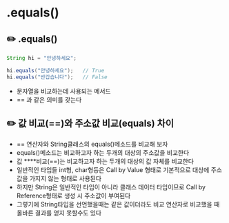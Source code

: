 # .equals()


## ✏️  .equals()

```java
String hi = "안녕하세요";

hi.equals("안녕하세요");   // True
hi.equals("반갑습니다");   // False
```

- 문자열을 비교하는데 사용되는 메서드
- == 과 같은 의미를 갖는다

## ✏️ 값 **비교(==)와 주소값 비교(equals) 차이**

- == 연산자와 String클래스의 equals()메소드를 비교해 보자
- equals()메소드는 비교하고자 하는 두개의 대상의 주소값을 비교한다
- 값 ****비교(==)는 비교하고자 하는 두개의 대상의 값 자체를 비교한다
- 일반적인 타입들 int형, char형등은 Call by Value 형태로 기본적으로 대상에 주소값을 가지지 않는 형태로 사용된다
- 하지만 String은 일반적인 타입이 아니라 클래스 데이터 타입이므로 Call by Reference형태로 생성 시 주소값이 부여된다
- 그렇기에 String타입을 선언했을때는 같은 값이더라도 비교 연산자로 비교했을 때 올바른 결과를 얻지 못할수도 있다
